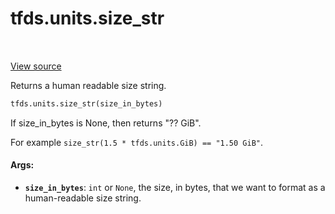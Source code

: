 <div itemscope itemtype="http://developers.google.com/ReferenceObject">
<meta itemprop="name" content="tfds.units.size_str" />
<meta itemprop="path" content="Stable" />
</div>

# tfds.units.size_str

<!-- Insert buttons and diff -->

<table class="tfo-notebook-buttons tfo-api" align="left">
</table>

<a target="_blank" href="https://github.com/tensorflow/datasets/tree/master/tensorflow_datasets/core/units.py">View
source</a>

<!-- Equality marker -->
Returns a human readable size string.

``` python
tfds.units.size_str(size_in_bytes)
```

<!-- Placeholder for "Used in" -->

If size_in_bytes is None, then returns "?? GiB".

For example `size_str(1.5 * tfds.units.GiB) == "1.50 GiB"`.

#### Args:

*   <b>`size_in_bytes`</b>: `int` or `None`, the size, in bytes, that we want to
    format as a human-readable size string.
